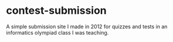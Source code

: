 contest-submission
==================

A simple submission site I made in 2012 for quizzes
and tests in an informatics olympiad class I was
teaching.
